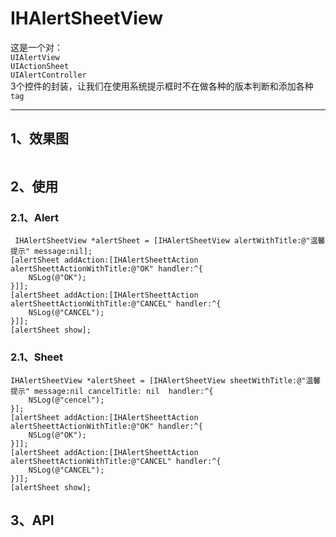 # IHAlertSheetView

这是一个对：  
 `UIAlertView`   
 `UIActionSheet`  
 `UIAlertController`  
 3个控件的封装，让我们在使用系统提示框时不在做各种的版本判断和添加各种`tag`
 
 ---
 
## 1、效果图
<p><img src="http://images2015.cnblogs.com/blog/724434/201610/724434-20161008154333848-1389444561.gif" alt="" /></p>
 
## 2、使用
 
### 2.1、Alert
 
     IHAlertSheetView *alertSheet = [IHAlertSheetView alertWithTitle:@"温馨提示" message:nil];
    [alertSheet addAction:[IHAlertSheettAction alertSheettActionWithTitle:@"OK" handler:^{
        NSLog(@"OK");
    }]];
    [alertSheet addAction:[IHAlertSheettAction alertSheettActionWithTitle:@"CANCEL" handler:^{
        NSLog(@"CANCEL");
    }]];
    [alertSheet show];
    
### 2.1、Sheet
	IHAlertSheetView *alertSheet = [IHAlertSheetView sheetWithTitle:@"温馨提示" message:nil cancelTitle: nil  handler:^{
        NSLog(@"cencel");
    }];
    [alertSheet addAction:[IHAlertSheettAction alertSheettActionWithTitle:@"OK" handler:^{
        NSLog(@"OK");
    }]];
    [alertSheet addAction:[IHAlertSheettAction alertSheettActionWithTitle:@"CANCEL" handler:^{
        NSLog(@"CANCEL");
    }]];
    [alertSheet show];
    
## 3、API
   <p><img src="http://images2015.cnblogs.com/blog/724434/201610/724434-20161008153831114-623641417.png" alt="" /></p>


